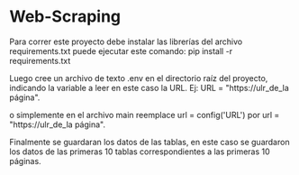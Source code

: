 # Web-Scraping

Para correr este proyecto debe instalar las librerías del archivo requirements.txt 
puede ejecutar este comando: pip install -r requirements.txt

Luego cree un archivo de texto .env en el directorio raíz del proyecto, indicando la variable a leer
en este caso la URL. Ej: URL = "https://ulr_de_la página".

o simplemente en el archivo main reemplace url = config('URL') por url = "https://ulr_de_la página".


Finalmente se guardaran los datos de las tablas, en este caso se guardaron los datos de las primeras 10 tablas correspondientes
a las primeras 10 páginas.
